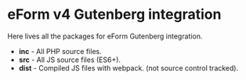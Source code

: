 # eForm v4 Gutenberg integration

Here lives all the packages for eForm Gutenberg integration.

- **inc** - All PHP source files.
- **src** - All JS source files (ES6+).
- **dist** - Compiled JS files with webpack. (not source control tracked).

